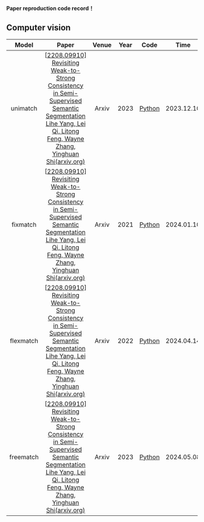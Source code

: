 **Paper reproduction code record！**

## Computer vision
|   Model    |                            Paper                             | Venue | Year |                      Code                      | Time   |
| :--------: | :----------------------------------------------------------: | :---: | :--: | :--------------------------------------------: | ------ |
|   unimatch   | [[2208.09910\] Revisiting Weak-to-Strong Consistency in Semi-Supervised Semantic Segmentation Lihe Yang, Lei Qi, Litong Feng, Wayne Zhang, Yinghuan Shi(arxiv.org)](https://arxiv.org/abs/2208.09910) | Arxiv | 2023 | [Python](https://github.com/LiheYoung/UniMatch) | 2023.12.10   |
|   fixmatch   | [[2208.09910\] Revisiting Weak-to-Strong Consistency in Semi-Supervised Semantic Segmentation Lihe Yang, Lei Qi, Litong Feng, Wayne Zhang, Yinghuan Shi(arxiv.org)](https://arxiv.org/abs/2001.07685) | Arxiv | 2021 | [Python](https://github.com/microsoft/Semi-supervised-learning/blob/main/semilearn/algorithms/fixmatch/fixmatch.py) | 2024.01.10   |
|   flexmatch   | [[2208.09910\] Revisiting Weak-to-Strong Consistency in Semi-Supervised Semantic Segmentation Lihe Yang, Lei Qi, Litong Feng, Wayne Zhang, Yinghuan Shi(arxiv.org)](https://arxiv.org/abs/2110.08263) | Arxiv | 2022 | [Python](https://github.com/microsoft/Semi-supervised-learning/blob/main/semilearn/algorithms/flexmatch/flexmatch.py) | 2024.04.14   |
|   freematch   | [[2208.09910\] Revisiting Weak-to-Strong Consistency in Semi-Supervised Semantic Segmentation Lihe Yang, Lei Qi, Litong Feng, Wayne Zhang, Yinghuan Shi(arxiv.org)](https://arxiv.org/abs/2205.07246) | Arxiv | 2023 | [Python](https://github.com/microsoft/Semi-supervised-learning/blob/main/semilearn/algorithms/freematch/freematch.py) | 2024.05.08   |
